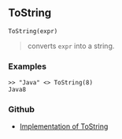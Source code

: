 ## ToString

```
ToString(expr)
```

> converts `expr` into a string.

### Examples

```
>> "Java" <> ToString(8)
Java8
```

### Github

* [Implementation of ToString](https://github.com/axkr/symja_android_library/blob/master/symja_android_library/matheclipse-core/src/main/java/org/matheclipse/core/builtin/StringFunctions.java#L3099) 
